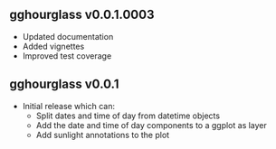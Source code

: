 gghourglass v0.0.1.0003
-------------

  * Updated documentation
  * Added vignettes
  * Improved test coverage

gghourglass v0.0.1
-------------

  * Initial release which can:
    * Split dates and time of day from datetime objects
    * Add the date and time of day components to a ggplot as layer
    * Add sunlight annotations to the plot
